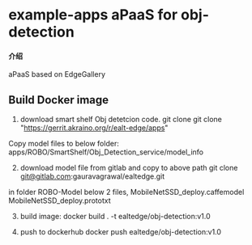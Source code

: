 # example-apps aPaaS for obj-detection

#### 介绍
aPaaS based on EdgeGallery

## Build Docker image
1. download smart shelf Obj detetcion code.
git clone git clone "https://gerrit.akraino.org/r/ealt-edge/apps"

Copy model files to below folder:
apps/ROBO/SmartShelf/Obj_Detection_service/model_info

2. download model file from gitlab and copy to above path
git clone git@gitlab.com:gauravagrawal/ealtedge.git

in folder ROBO-Model below 2 files,
MobileNetSSD_deploy.caffemodel
MobileNetSSD_deploy.prototxt

3. build image:
docker build . -t ealtedge/obj-detection:v1.0

4. push to dockerhub
docker push ealtedge/obj-detection:v1.0
